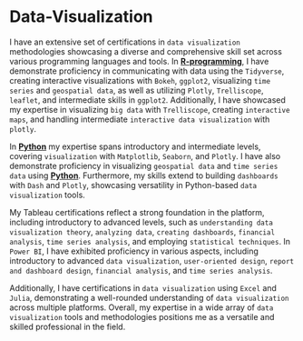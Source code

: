 # Data-Visualization
I have an extensive set of certifications in `data visualization` methodologies showcasing a diverse and comprehensive skill set across various programming languages and tools. In **[R-programming](https://github.com/Katsuvest/R_Programming)**, I have demonstrate proficiency in communicating with data using the `Tidyverse`, creating interactive visualizations with `Bokeh`, `ggplot2`, visualizing `time series` and `geospatial data`, as well as utilizing `Plotly`, `Trelliscope`, `leaflet`, and intermediate skills in `ggplot2`. Additionally, I have showcased my expertise in visualizing `big data` with `Trelliscope`, creating `interactive maps`, and handling intermediate `interactive data visualization` with `plotly`.

In **[Python](https://github.com/Katsuvest/Python)** my expertise spans introductory and intermediate levels, covering `visualization` with `Matplotlib`, `Seaborn`, and `Plotly`. I have also demonstrate proficiency in visualizing `geospatial data` and `time series data` using **[Python](https://github.com/Katsuvest/Python)**. Furthermore, my skills extend to building `dashboards` with `Dash` and `Plotly`, showcasing versatility in Python-based `data visualization` tools.

My Tableau certifications reflect a strong foundation in the platform, including introductory to advanced levels, such as `understanding data visualization theory`, `analyzing data`, `creating dashboards`, `financial analysis`, `time series analysis`, and employing `statistical techniques`. In `Power BI`, I have exhibited proficiency in various aspects, including introductory to advanced `data visualization`, `user-oriented design`, `report and dashboard design`, `financial analysis`, and `time series analysis`.

Additionally, I have certifications in `data visualization` using `Excel` and `Julia`, demonstrating a well-rounded understanding of `data visualization` across multiple platforms. Overall, my expertise in a wide array of `data visualization` tools and methodologies positions me as a versatile and skilled professional in the field.
